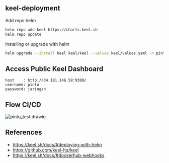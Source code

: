 ## keel-deployment

Add repo helm
```bash
helm repo add keel https://charts.keel.sh 
helm repo update
```

Installing or upgrade with helm
```bash
helm upgrade --install keel keel/keel --values keel/values.yaml -n pintu
```

## Access Public Keel Dashboard
```
host    : http://34.101.146.58:9300/
username: pintu
password: jaringan
```

## Flow CI/CD
![pintu_test drawio](https://user-images.githubusercontent.com/67618475/173169443-d8fcab5b-3c52-4f0a-a683-0795e94c2bdd.png)

## References
  - https://keel.sh/docs/#deploying-with-helm
  - https://github.com/keel-hq/keel
  - https://keel.sh/docs/#dockerhub-webhooks
